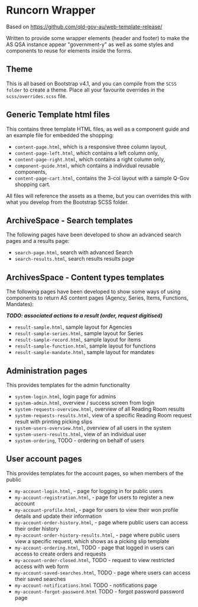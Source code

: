 # Runcorn Wrapper

Based on https://github.com/qld-gov-au/web-template-release/

Written to provide some wrapper elements (header and footer) to make the AS QSA instance appear "government-y" as well as some styles and components to reuse for elements inside the forms.

## Theme

This is all based on Bootstrap v4.1, and you can compile from the `SCSS folder` to create a theme. Place all your favourite overrides in the `scss/overrides.scss` file.

## Generic Template html files

This contains three template HTML files, as well as a component guide and an example file for embedded the shopping:
 * `content-page.html`, which is a responsive three column layout,
 * `content-page-left.html`, which contains a left column only,
 * `content-page-right.html`, which contains a right column only,
 * `component-guide.html`, which contains a individual reusable components,
 * `content-page-cart.html`, contains the 3-col layout with a sample Q-Gov shopping cart.

All files will reference the assets as a theme, but you can overrides this with what you develop from the Bootstrap SCSS folder.

## ArchiveSpace - Search templates

The following pages have been developed to show an advanced search pages and a results page:
 * `search-page.html`, search with advanced Search
 * `search-results.html`, search results results page

## ArchivesSpace - Content types templates

The following pages have been developed to show some ways of using components to return AS content pages (Agency, Series, Items, Functions, Mandates):

***TODO: associated actions to a result (order, request digitised)***
 * `result-sample.html`, sample layout for Agencies
 * `result-sample-series.html`, sample layout for Series
 * `result-sample-record.html`, sample layout for items
 * `result-sample-function.html`, sample layout for functions
 * `result-sample-mandate.html`, sample layout for mandates

 ## Administration pages

 This provides templates for the admin functionality
  * `system-login.html`, login page for admins
  * `system-admin.html`, overview / success screen from login
  * `system-requests-overview.html`, overview of all Reading Room results
  * `system-requests-results.html`, view of a specific Reading Room request result with printing picking slips
  * `system-users-overview.html`, overview of all users in the system
  * `system-users-results.html`, view of an individual user
  * `system-ordering`, TODO - ordering on behalf of users

## User account pages

This provides templates for the account pages, so when members of the public
 * `my-account-login.html`, - page for logging in for public users
 * `my-account-registration.html`, - page for users to register a new account
 * `my-account-profile.html`, - page for users to view their won profile details and update their information
 * `my-account-order-history.html`, - page where public users can access their order history
 * `my-account-order-history-results.html`, - page where public users view a specific request, which shows as a picking slip template
 * `my-account-ordering.html`, TODO - page that logged in users can access to create orders and requests
 * `my-account-order-closed.html`, TODO - request to view restricted access with web form
 * `my-account-saved-searches.html`, TODO - page where users can access their saved searches
 * `my-account-notifications.html` TODO - notifications page
 * `my-account-forgot-password.html` TODO - forgot password password page
